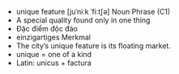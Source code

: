 - unique feature [juˈniːk ˈfiːtʃə] Noun Phrase (C1)  
- A special quality found only in one thing  
- Đặc điểm độc đáo  
- einzigartiges Merkmal  
- The city’s unique feature is its floating market.  
- unique = one of a kind  
- Latin: unicus + factura